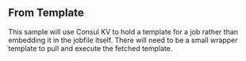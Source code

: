 ## From Template

This sample will use Consul KV to hold a template for a job rather than embedding
it in the jobfile itself.  There will need to be a small wrapper template to pull
and execute the fetched template.
